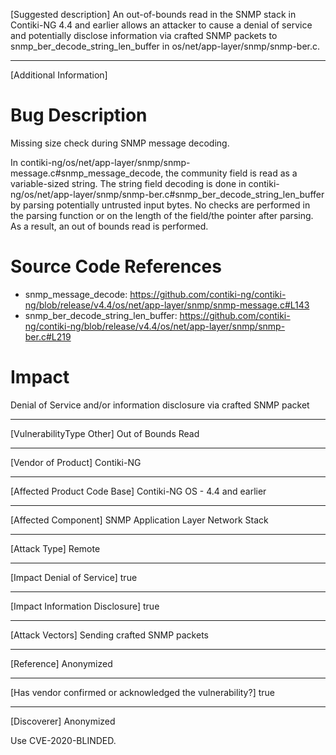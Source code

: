  [Suggested description]
 An out-of-bounds read in the SNMP stack in Contiki-NG 4.4 and earlier
 allows an attacker to cause a denial of service and potentially
 disclose information via crafted SNMP packets to snmp_ber_decode_string_len_buffer in os/net/app-layer/snmp/snmp-ber.c.

 ------------------------------------------

 [Additional Information]
 # Bug Description
 Missing size check during SNMP message decoding.

 In
 contiki-ng/os/net/app-layer/snmp/snmp-message.c#snmp_message_decode,
 the community field is read as a variable-sized string. The string
 field decoding is done in
 contiki-ng/os/net/app-layer/snmp/snmp-ber.c#snmp_ber_decode_string_len_buffer
 by parsing potentially untrusted input bytes. No checks are performed
 in the parsing function or on the length of the field/the pointer
 after parsing. As a result, an out of bounds read is performed.

 # Source Code References
 - snmp_message_decode: https://github.com/contiki-ng/contiki-ng/blob/release/v4.4/os/net/app-layer/snmp/snmp-message.c#L143 
 - snmp_ber_decode_string_len_buffer: https://github.com/contiki-ng/contiki-ng/blob/release/v4.4/os/net/app-layer/snmp/snmp-ber.c#L219

 # Impact
 Denial of Service and/or information disclosure via crafted SNMP packet

 ------------------------------------------

 [VulnerabilityType Other]
 Out of Bounds Read

 ------------------------------------------

 [Vendor of Product]
 Contiki-NG

 ------------------------------------------

 [Affected Product Code Base]
 Contiki-NG OS - 4.4 and earlier

 ------------------------------------------

 [Affected Component]
 SNMP Application Layer Network Stack

 ------------------------------------------

 [Attack Type]
 Remote

 ------------------------------------------

 [Impact Denial of Service]
 true

 ------------------------------------------

 [Impact Information Disclosure]
 true

 ------------------------------------------

 [Attack Vectors]
 Sending crafted SNMP packets

 ------------------------------------------

 [Reference]
 Anonymized

 ------------------------------------------

 [Has vendor confirmed or acknowledged the vulnerability?]
 true

 ------------------------------------------

 [Discoverer]
 Anonymized
 
Use CVE-2020-BLINDED.